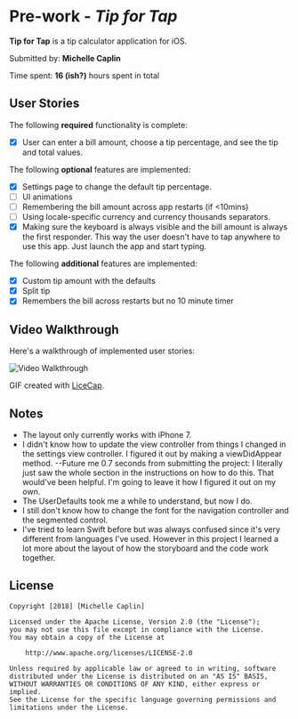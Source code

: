# Pre-work - *Tip for Tap*

**Tip for Tap** is a tip calculator application for iOS.

Submitted by: **Michelle Caplin**

Time spent: **16 (ish?)** hours spent in total

## User Stories

The following **required** functionality is complete:

* [x] User can enter a bill amount, choose a tip percentage, and see the tip and total values.

The following **optional** features are implemented:
* [x] Settings page to change the default tip percentage.
* [ ] UI animations
* [ ] Remembering the bill amount across app restarts (if <10mins)
* [ ] Using locale-specific currency and currency thousands separators.
* [x] Making sure the keyboard is always visible and the bill amount is always the first responder. This way the user doesn't have to tap anywhere to use this app. Just launch the app and start typing.

The following **additional** features are implemented:

- [x] Custom tip amount with the defaults
- [x] Split tip
- [x] Remembers the bill across restarts but no 10 minute timer

## Video Walkthrough 

Here's a walkthrough of implemented user stories:

<img src='https://i.imgur.com/V94WJRh.gif' title='Video Walkthrough' width='' alt='Video Walkthrough' />

GIF created with [LiceCap](http://www.cockos.com/licecap/).

## Notes

* The layout only currently works with iPhone 7.
* I didn't know how to update the view controller from things I changed in the settings view controller. I figured it out by making a viewDidAppear method. --Future me 0.7 seconds from submitting the project: I literally just saw the whole section in the instructions on how to do this. That would've been helpful. I'm going to leave it how I figured it out on my own.
* The UserDefaults took me a while to understand, but now I do.
* I still don't know how to change the font for the navigation controller and the segmented control.
* I've tried to learn Swift before but was always confused since it's very different from languages I've used. However in this project I learned a lot more about the layout of how the storyboard and the code work together.


## License

    Copyright [2018] [Michelle Caplin]

    Licensed under the Apache License, Version 2.0 (the "License");
    you may not use this file except in compliance with the License.
    You may obtain a copy of the License at

        http://www.apache.org/licenses/LICENSE-2.0

    Unless required by applicable law or agreed to in writing, software
    distributed under the License is distributed on an "AS IS" BASIS,
    WITHOUT WARRANTIES OR CONDITIONS OF ANY KIND, either express or implied.
    See the License for the specific language governing permissions and
    limitations under the License.